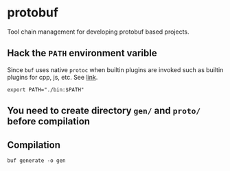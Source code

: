 # protobuf

Tool chain management for developing protobuf based projects.

## Hack the `PATH` environment varible

Since `buf` uses native `protoc` when builtin plugins are invoked such as builtin plugins for cpp, js, etc. See [link](https://github.com/bufbuild/buf/issues/241).

```shell
export PATH="./bin:$PATH"
```

## You need to create directory `gen/` and `proto/` before compilation

## Compilation

```
buf generate -o gen
```
